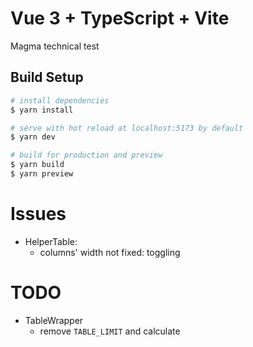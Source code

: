 # Vue 3 + TypeScript + Vite
Magma technical test

## Build Setup

```bash
# install dependencies
$ yarn install

# serve with hot reload at localhost:5173 by default
$ yarn dev

# build for production and preview
$ yarn build
$ yarn preview
```
# Issues
* HelperTable:
  * columns' width not fixed: toggling

# TODO
* TableWrapper
  * remove `TABLE_LIMIT` and calculate 
